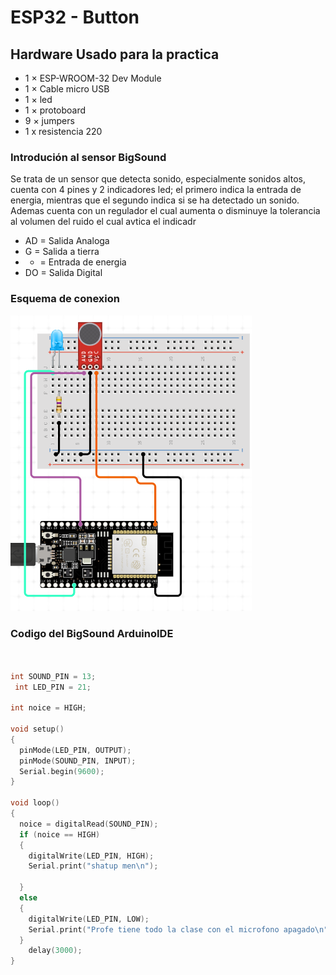 # ESP32 - Button


## Hardware Usado para la practica

  * 1 × ESP-WROOM-32 Dev Module	
  * 1 × Cable micro USB 	
  * 1 × led	
  * 1 × protoboard
  * 9 × jumpers
  * 1 x resistencia 220


### Introdución al sensor BigSound

Se trata de un sensor que detecta sonido, especialmente sonidos altos, cuenta con 4 pines y 2 indicadores led; el primero indica la entrada de energia, mientras que el segundo indica si se ha detectado un sonido. Ademas cuenta con un regulador el cual aumenta o disminuye la tolerancia al volumen del ruido el cual avtica el indicadr

  * AD = Salida Analoga
  * G = Salida a tierra 	
  * + = Entrada de energia
  * DO = Salida Digital




### Esquema de conexion

![](source/SoundSchema.png)



### Codigo del BigSound ArduinoIDE

  

```c++


int SOUND_PIN = 13;
 int LED_PIN = 21;

int noice = HIGH;

void setup() 
{
  pinMode(LED_PIN, OUTPUT);
  pinMode(SOUND_PIN, INPUT);
  Serial.begin(9600);
}

void loop() 
{
  noice = digitalRead(SOUND_PIN);
  if (noice == HIGH)
  {
    digitalWrite(LED_PIN, HIGH);
    Serial.print("shatup men\n");
    
  }
  else
  {
    digitalWrite(LED_PIN, LOW);
    Serial.print("Profe tiene todo la clase con el microfono apagado\n");
  }
    delay(3000);
}
```

  


